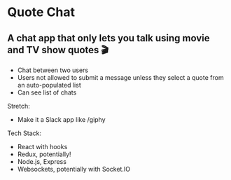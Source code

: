 # Quote Chat

## A chat app that only lets you talk using movie and TV show quotes 🎬

- Chat between two users
- Users not allowed to submit a message unless they select a quote from an auto-populated list
- Can see list of chats

Stretch:

- Make it a Slack app like /giphy

Tech Stack:

- React with hooks
- Redux, potentially!
- Node.js, Express
- Websockets, potentially with Socket.IO